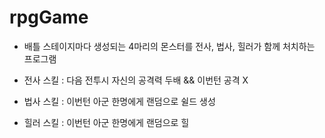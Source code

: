 # rpgGame
* 배틀 스테이지마다 생성되는 4마리의 몬스터를 전사, 법사, 힐러가 함께 처치하는 프로그램

* 전사 스킬 : 다음 전투시 자신의 공격력 두배 && 이번턴 공격 X
* 법사 스킬 : 이번턴 아군 한명에게 랜덤으로 쉴드 생성
* 힐러 스킬 : 이번턴 아군 한명에게 랜덤으로 힐
